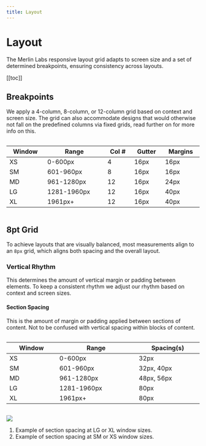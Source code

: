 ```yaml
---
title: Layout
---
```

<style>

/* HELPERS */

.table-container {
overflow-x:scroll;
}

.table-container table {
display:table;
width:100%;
}

</style>

# Layout

The Merlin Labs responsive layout grid adapts to screen size and a set of determined breakpoints, ensuring consistency across layouts.

[[toc]]

## Breakpoints

We apply a 4-column, 8-column, or 12-column grid based on context and screen size. The grid can also accommodate designs that would otherwise not fall on the predefined columns via fixed grids, read further on for more info on this.

<div class='table-container'>

| Window | Range       | Col # | Gutter | Margins |
| ------ | ----------- | ----- | ------ | ------- |
| XS     | 0-600px     | 4     | 16px   | 16px    |
| SM     | 601-960px   | 8     | 16px   | 16px    |
| MD     | 961-1280px  | 12    | 16px   | 24px    |
| LG     | 1281-1960px | 12    | 16px   | 40px    |
| XL     | 1961px+     | 12    | 16px   | 40px    |

</div>

## 8pt Grid

To achieve layouts that are visually balanced, most measurements align to an `8px` grid, which aligns both spacing and the overall layout. 

### Vertical Rhythm

This determines the amount of vertical margin or padding between elements. To keep a consistent rhythm we adjust our rhythm based on context and screen sizes.

#### Section Spacing

This is the amount of margin or padding applied between sections of content. Not to be confused with vertical spacing within blocks of content. 

<div class='table-container'>

| Window | Range       | Spacing(s) |
| ------ | ----------- | ---------- |
| XS     | 0-600px     | 32px       |
| SM     | 601-960px   | 32px, 40px |
| MD     | 961-1280px  | 48px, 56px |
| LG     | 1281-1960px | 80px       |
| XL     | 1961px+     | 80px       |

</div>

![](/images/layout-section-verticalspacing.jpg)

1. Example of section spacing at LG or XL window sizes.
2. Example of section spacing at SM or XS window sizes.
